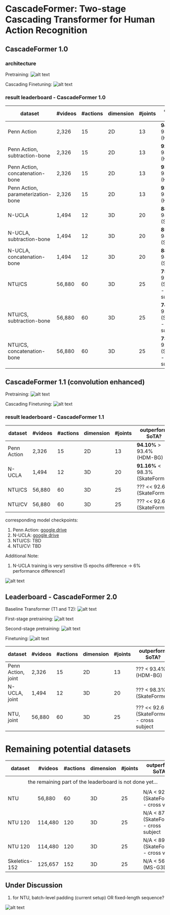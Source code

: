 # CascadeFormer: Two-stage Cascading Transformer for Human Action Recognition

## CascadeFormer 1.0

### architecture

Pretraining:
![alt text](docs/baseline_pretraining_classification.png)

Cascading Finetuning:
![alt text](docs/baseline_finetuning_classification.png)

### result leaderboard - CascadeFormer 1.0

| dataset | #videos | #actions | dimension | #joints | outperform SoTA? |
| ------- | ------- | -------- | --------- | ---------- | ------- |
| Penn Action | 2,326 | 15 | 2D | 13 | **94.66%** > 93.4% (HDM-BG) |
| Penn Action, subtraction-bone | 2,326 | 15 | 2D | 13 | **92.32%** ~ 93.4% (HDM-BG) |
| Penn Action, concatenation-bone | 2,326 | 15 | 2D | 13 | **93.16%** ~ 93.4% (HDM-BG) |
| Penn Action, parameterization-bone | 2,326 | 15 | 2D | 13 | **93.91%** > 93.4% (HDM-BG) |
| N-UCLA | 1,494 | 12 | 3D | 20 | **88.79%** < 98.3% (SkateFormer) |
| N-UCLA, subtraction-bone | 1,494 | 12 | 3D | 20 | **85.56%** < 98.3% (SkateFormer) |
| N-UCLA, concatenation-bone | 1,494 | 12 | 3D | 20 | **88.15%** < 98.3% (SkateFormer) |
| NTU/CS | 56,880 | 60 | 3D | 25 | **75.22%** << 92.6% (SkateFormer) - cross subject |
| NTU/CS, subtraction-bone | 56,880 | 60 | 3D | 25 | **74.23%** << 92.6% (SkateFormer) - cross subject |
| NTU/CS, concatenation-bone | 56,880 | 60 | 3D | 25 | **73.81%** << 92.6% (SkateFormer) - cross subject |

## CascadeFormer 1.1 (convolution enhanced)

Pretraining:
![alt text](docs/cascadeformer_1_1_pretrain.png)

Cascading Finetuning:
![alt text](docs/cascadeformer_1_1_finetune.png)

### result leaderboard - CascadeFormer 1.1

| dataset | #videos | #actions | dimension | #joints | outperform SoTA? |
| ------- | ------- | -------- | --------- | ---------- | ------- |
| Penn Action | 2,326 | 15 | 2D | 13 | **94.10%** > 93.4% (HDM-BG) |
| N-UCLA | 1,494 | 12 | 3D | 20 | **91.16%** < 98.3% (SkateFormer) |
| NTU/CS | 56,880 | 60 | 3D | 25 | ??? << 92.6% (SkateFormer) |
| NTU/CV | 56,880 | 60 | 3D | 25 | ??? << 92.6% (SkateFormer) |

corresponding model checkpoints:

1. Penn Action: [google drive](https://drive.google.com/drive/folders/1qbcT8DlhNyT3HgbM3j2aEQP2rSXoEJRS)
2. N-UCLA: [google drive](https://drive.google.com/drive/folders/1b0IuO_XY-Gwv4RjS6gF9gPG36uvGwhha)
3. NTU/CS: TBD 
4. NTU/CV: TBD

Additional Note: 

1. N-UCLA training is very sensitive (5 epochs difference -> 6% performance difference!)

![alt text](docs/sensitive.png)

## Leaderboard - CascadeFormer 2.0

Baseline Transformer (T1 and T2):
![alt text](docs/baseline_transformer.png)

First-stage pretraining:
![alt text](docs/first_stage.png)

Second-stage pretraining:
![alt text](docs/second_stage.png)

Finetuning:
![alt text](docs/finetuning_classification.png)

| dataset | #videos | #actions | dimension | #joints | outperform SoTA? |
| ------- | ------- | -------- | --------- | ---------- | ------- |
| Penn Action, joint | 2,326 | 15 | 2D | 13 | ??? < 93.4% (HDM-BG) |
| N-UCLA, joint | 1,494 | 12 | 3D | 20 | ??? < 98.3% (SkateFormer) |
| NTU, joint | 56,880 | 60 | 3D | 25 | ??? << 92.6% (SkateFormer) - cross subject |

# Remaining potential datasets 

| dataset | #videos | #actions | dimension | #joints | outperform SoTA? |
| ------- | ------- | -------- | --------- | ---------- | ------- |
| <tr><td colspan="6" align="center"> the remaining part of the leaderboard is not done yet... </td></tr> |
| NTU | 56,880 | 60 | 3D | 25 | N/A < 92.6% (SkateFormer) - cross view |
| NTU 120 | 114,480 | 120 | 3D | 25 | N/A < 87.7%  (SkateFormer) - cross subject |
| NTU 120 | 114,480 | 120 | 3D | 25 | N/A < 89.3%  (SkateFormer) - cross view |
| Skeletics-152 | 125,657 | 152 | 3D | 25 | N/A < 56.39% (MS-G3D) |
 
## Under Discussion

1. for NTU, batch-level padding (current setup) OR fixed-length sequence?

![alt text](docs/ntu_seq_length_distribution.png)
